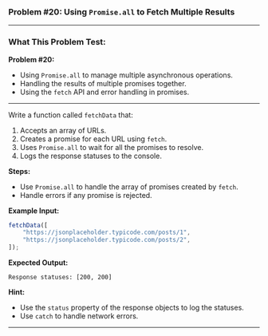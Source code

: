 ### **Problem #20: Using `Promise.all` to Fetch Multiple Results**

---

### **What This Problem Test:**

**Problem #20:**

-   Using `Promise.all` to manage multiple asynchronous operations.
-   Handling the results of multiple promises together.
-   Using the `fetch` API and error handling in promises.

---

Write a function called `fetchData` that:

1. Accepts an array of URLs.
2. Creates a promise for each URL using `fetch`.
3. Uses `Promise.all` to wait for all the promises to resolve.
4. Logs the response statuses to the console.

**Steps:**

-   Use `Promise.all` to handle the array of promises created by `fetch`.
-   Handle errors if any promise is rejected.

**Example Input:**

```javascript
fetchData([
    "https://jsonplaceholder.typicode.com/posts/1",
    "https://jsonplaceholder.typicode.com/posts/2",
]);
```

**Expected Output:**

```
Response statuses: [200, 200]
```

**Hint:**

-   Use the `status` property of the response objects to log the statuses.
-   Use `catch` to handle network errors.

---
